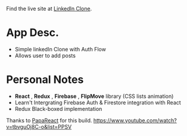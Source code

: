 Find the live site at [LinkedIn Clone](https://linkedin-clone-3caf9.web.app/).

# App Desc.
 * Simple linkedIn Clone with Auth Flow
 * Allows user to add posts  

# Personal Notes 
 * __React__ , __Redux__ , __Firebase__ , __FlipMove__ library (CSS lists animation)
 * Learn't Intergrating Firebase Auth & Firestore integration with React
 * Redux Black-boxed implementation

Thanks to [PapaReact](https://www.youtube.com/channel/UCqeTj_QAnNlmt7FwzNwHZnA) for this build.
https://www.youtube.com/watch?v=tbvguOj8C-o&list=PPSV



